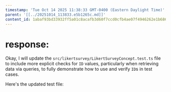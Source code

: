 ```yaml
---
timestamp: 'Tue Oct 14 2025 11:38:33 GMT-0400 (Eastern Daylight Time)'
parent: '[[../20251014_113833.e5b1265c.md]]'
content_id: 1abaf93bd33932ff5a01c8acafb3d60f7ccd0cfb4ae07f4946262e1b6868295c
---
```


# response:

Okay, I will update the `src/likertsurvey/LikertSurveyConcept.test.ts` file to include more explicit checks for `ID` values, particularly when retrieving data via queries, to fully demonstrate how to use and verify `ID`s in test cases.

Here's the updated test file:
